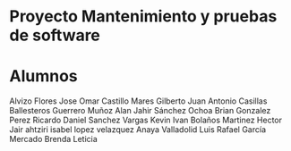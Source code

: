 # Proyecto Mantenimiento y pruebas de software
# Alumnos
Alvizo Flores Jose Omar
Castillo Mares Gilberto
Juan Antonio Casillas Ballesteros
Guerrero Muñoz Alan Jahir
Sánchez Ochoa Brian
Gonzalez Perez Ricardo Daniel 
Sanchez Vargas Kevin Ivan
Bolaños Martinez Hector Jair
ahtziri isabel lopez velazquez
Anaya Valladolid Luis Rafael
García Mercado Brenda Leticia


